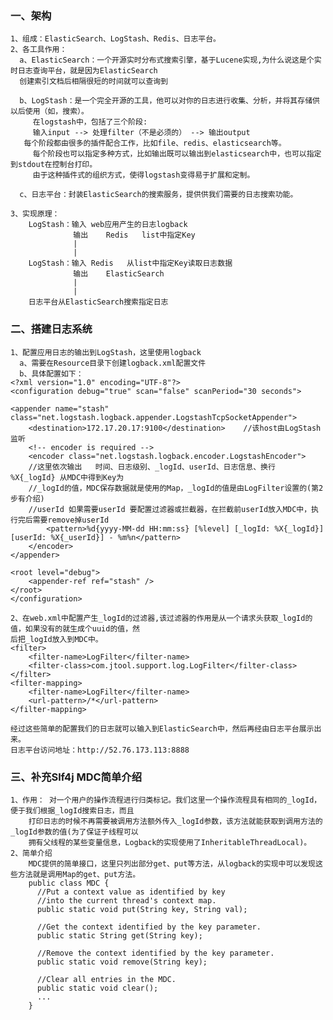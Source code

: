 ### 一、架构
    1、组成：ElasticSearch、LogStash、Redis、日志平台。
	2、各工具作用：
	  a、ElasticSearch：一个开源实时分布式搜索引擎，基于Lucene实现,为什么说这是个实时日志查询平台，就是因为ElasticSearch
	  创建索引文档后相隔很短的时间就可以查询到
	  
	  b、LogStash：是一个完全开源的工具，他可以对你的日志进行收集、分析，并将其存储供以后使用（如，搜索）。
	     在logstash中，包括了三个阶段:
 	     输入input --> 处理filter（不是必须的） --> 输出output
       每个阶段都由很多的插件配合工作，比如file、redis、elasticsearch等。
	     每个阶段也可以指定多种方式，比如输出既可以输出到elasticsearch中，也可以指定到stdout在控制台打印。
	     由于这种插件式的组织方式，使得logstash变得易于扩展和定制。
	     
	  c、日志平台：封装ElasticSearch的搜索服务，提供供我们需要的日志搜索功能。  
			
	3、实现原理：
		LogStash：输入	web应用产生的日志logback
				  输出	Redis   list中指定Key
				  |
				  |
		LogStash：输入	Redis	从list中指定Key读取日志数据  
				  输出	ElasticSearch
				  |
				  |
		日志平台从ElasticSearch搜索指定日志
		
### 二、搭建日志系统
	1、配置应用日志的输出到LogStash，这里使用logback
	  a、需要在Resource目录下创建logback.xml配置文件
	  b、具体配置如下：
	<?xml version="1.0" encoding="UTF-8"?>
	<configuration debug="true" scan="false" scanPeriod="30 seconds"> 
			
	<appender name="stash" class="net.logstash.logback.appender.LogstashTcpSocketAppender">
		<destination>172.17.20.17:9100</destination>	//该host由LogStash监听
		<!-- encoder is required -->
		<encoder class="net.logstash.logback.encoder.LogstashEncoder">
		//这里依次输出   时间、日志级别、_logId、userId、日志信息、换行    %X{_logId} 从MDC中得到Key为
		//_logId的值，MDC保存数据就是使用的Map，_logId的值是由LogFilter设置的(第2步有介绍)
		//userId 如果需要userId 要配置过滤器或拦截器，在拦截前userId放入MDC中，执行完后需要remove掉userId
		    <pattern>%d{yyyy-MM-dd HH:mm:ss} [%level] [_logId: %X{_logId}] [userId: %X{_userId}] - %m%n</pattern>
		</encoder>
	</appender>

	<root level="debug">
		<appender-ref ref="stash" />
	</root>
	</configuration>
	
	2、在web.xml中配置产生_logId的过滤器,该过滤器的作用是从一个请求头获取_logId的值，如果没有的就生成个uuid的值，然
	后把_logId放入到MDC中。
	<filter>
		<filter-name>LogFilter</filter-name>
		<filter-class>com.jtool.support.log.LogFilter</filter-class>
	</filter>
	<filter-mapping>
		<filter-name>LogFilter</filter-name>
		<url-pattern>/*</url-pattern>
	</filter-mapping>
		
	经过这些简单的配置我们的日志就可以输入到ElasticSearch中，然后再经由日志平台展示出来。
	日志平台访问地址：http://52.76.173.113:8888
	
### 三、补充Slf4j MDC简单介绍
	1、作用： 对一个用户的操作流程进行归类标记。我们这里一个操作流程具有相同的_logId，便于我们根据_logId搜索日志，而且
		打印日志的时候不再需要被调用方法额外传入_logId参数，该方法就能获取到调用方法的_logId参数的值(为了保证子线程可以
		拥有父线程的某些变量信息，Logback的实现使用了InheritableThreadLocal)。
	2、简单介绍 
		MDC提供的简单接口，这里只列出部分get、put等方法，从logback的实现中可以发现这些方法就是调用Map的get、put方法。
		public class MDC {
		  //Put a context value as identified by key
		  //into the current thread's context map.
		  public static void put(String key, String val);

		  //Get the context identified by the key parameter.
		  public static String get(String key);

		  //Remove the context identified by the key parameter.
		  public static void remove(String key);

		  //Clear all entries in the MDC.
		  public static void clear();
		  ...
		}
